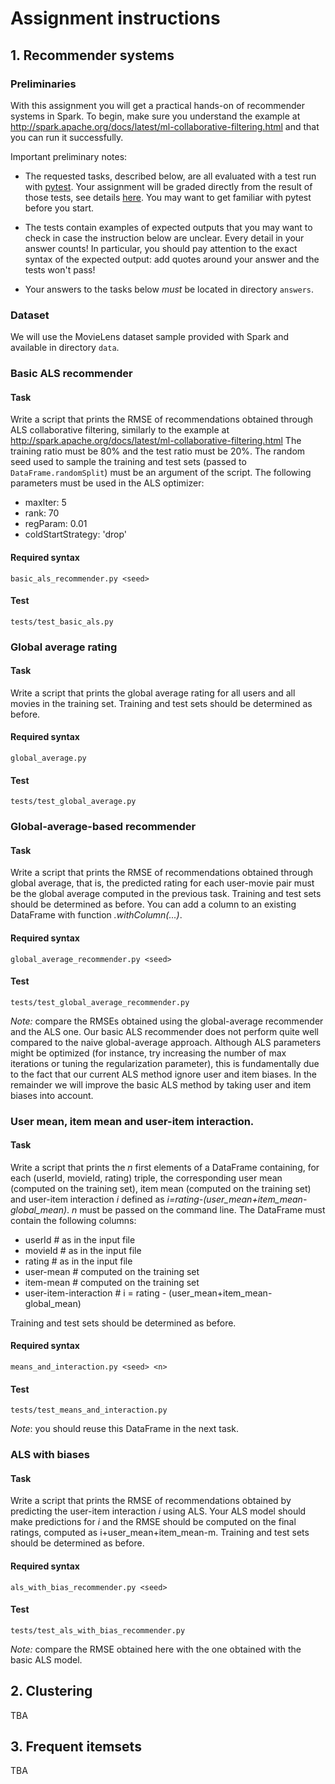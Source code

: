 # Assignment instructions

## 1. Recommender systems

### Preliminaries

With this assignment you will get a practical hands-on of recommender
systems in Spark. To begin, make sure you understand the example
at http://spark.apache.org/docs/latest/ml-collaborative-filtering.html
and that you can run it successfully. 

Important preliminary notes:

* The requested tasks, described below, are all evaluated with a test
  run with [pytest](http://pytest.org). Your assignment will be graded
  directly from the result of those tests, see details
  [here](./README.md). You may want to get familiar with pytest before
  you start.
  
* The tests contain examples of expected outputs that you may want to
  check in case the instruction below are unclear. Every detail in
  your answer counts! In particular, you should pay attention to the
  exact syntax of the expected output: add quotes around your answer
  and the tests won't pass!

* Your answers to the tasks below *must* be located in directory `answers`. 

### Dataset

We will use the MovieLens dataset sample provided with Spark and
available in directory `data`.

### Basic ALS recommender

#### Task

Write a script that prints the RMSE of recommendations obtained
through ALS collaborative filtering, similarly to the example at
http://spark.apache.org/docs/latest/ml-collaborative-filtering.html
The training ratio must be 80% and the test ratio must be 20%. The
random seed used to sample the training and test sets (passed to
`DataFrame.randomSplit`) must be an argument of the script. The
following parameters must be used in the ALS optimizer:
- maxIter: 5
- rank: 70
- regParam: 0.01
- coldStartStrategy: 'drop'


#### Required syntax

`basic_als_recommender.py <seed>`

#### Test

`tests/test_basic_als.py`

### Global average rating

#### Task

Write a script that prints the global average rating for all users and
all movies in the training set. Training and test
sets should be determined as before.

#### Required syntax

`global_average.py`

#### Test

`tests/test_global_average.py`

### Global-average-based recommender

#### Task

Write a script that prints the RMSE of recommendations obtained
through global average, that is, the predicted rating for each
user-movie pair must be the global average computed in the previous
task. Training and test
sets should be determined as before. You can add a column to an existing DataFrame with function *.withColumn(...)*.

#### Required syntax

`global_average_recommender.py <seed>`

#### Test

`tests/test_global_average_recommender.py`

*Note:* compare the RMSEs obtained using the global-average
 recommender and the ALS one. Our basic ALS recommender does not
 perform quite well compared to the naive global-average
 approach. Although ALS parameters might be optimized (for instance,
 try increasing the number of max iterations or tuning the
 regularization parameter), this is fundamentally due to the fact that
 our current ALS method ignore user and item biases. In
 the remainder we will improve the basic ALS method by taking user and
 item biases into account.

### User mean, item mean and user-item interaction.

#### Task

Write a script that prints the *n* first elements of a DataFrame
containing, for each (userId, movieId, rating) triple, the
corresponding user mean (computed on the training set), item mean
(computed on the training set) and user-item interaction *i* defined
as *i=rating-(user_mean+item_mean-global_mean)*. *n* must be passed on
the command line. The DataFrame must contain the following columns:

- userId # as in the input file
- movieId #  as in the input file
- rating # as in the input file
- user-mean # computed on the training set
- item-mean # computed on the training set 
- user-item-interaction # i = rating - (user_mean+item_mean-global_mean)

 Training and test
sets should be determined as before.

#### Required syntax

`means_and_interaction.py <seed> <n>`

#### Test

`tests/test_means_and_interaction.py`

*Note*: you should reuse this DataFrame in the next task.

### ALS with biases

#### Task

Write a script that prints the RMSE of recommendations obtained by
predicting the user-item interaction *i* using ALS. Your ALS model
should make predictions for *i* and the RMSE should be computed on the
final ratings, computed as i+user_mean+item_mean-m. Training and test
sets should be determined as before.

#### Required syntax

`als_with_bias_recommender.py <seed>`

#### Test

`tests/test_als_with_bias_recommender.py`

*Note:* compare the RMSE obtained here with the one obtained with the
 basic ALS model. 

## 2. Clustering

TBA

## 3. Frequent itemsets

TBA